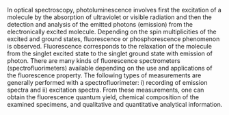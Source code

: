 In optical spectroscopy, photoluminescence involves first the excitation of a molecule by the absorption of ultraviolet or visible radiation and then the detection and analysis of the emitted photons (emission) from the electronically excited molecule. Depending on the spin multiplicities of the excited and ground states, fluorescence or phosphorescence phenomenon is observed. Fluorescence corresponds to the relaxation of the molecule from the singlet excited state to the singlet ground state with emission of photon. There are many kinds of fluorescence spectrometers (spectrofluorimeters) available depending on the use and applications of the fluorescence property. The following types of measurements are generally performed with a spectrofluorimeter: i) recording of emission spectra and ii) excitation spectra. From these measurements, one can obtain the fluorescence quantum yield, chemical composition of the examined specimens, and qualitative and quantitative analytical information.

